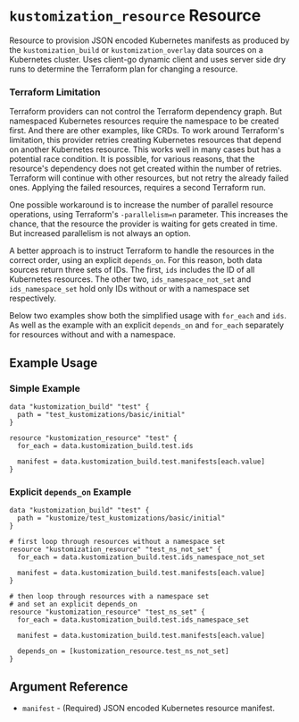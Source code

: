 # `kustomization_resource` Resource

Resource to provision JSON encoded Kubernetes manifests as produced by the `kustomization_build` or `kustomization_overlay` data sources on a Kubernetes cluster. Uses client-go dynamic client and uses server side dry runs to determine the Terraform plan for changing a resource.

### Terraform Limitation

Terraform providers can not control the Terraform dependency graph. But namespaced Kubernetes resources require the namespace to be created first. And there are other examples, like CRDs. To work around Terraform's limitation, this provider retries creating Kubernetes resources that depend on another Kubernetes resource. This works well in many cases but has a potential race condition. It is possible, for various reasons, that the resource's dependency does not get created within the number of retries. Terraform will continue with other resources, but not retry the already failed ones. Applying the failed resources, requires a second Terraform run.

One possible workaround is to increase the number of parallel resource operations, using Terraform's `-parallelism=n` parameter. This increases the chance, that the resource the provider is waiting for gets created in time. But increased parallelism is not always an option.

A better approach is to instruct Terraform to handle the resources in the correct order, using an explicit `depends_on`. For this reason, both data sources return three sets of IDs. The first, `ids` includes the ID of all Kubernetes resources. The other two, `ids_namespace_not_set` and `ids_namespace_set` hold only IDs without or with a namespace set respectively.

Below two examples show both the simplified usage with `for_each` and `ids`. As well as the example with an explicit `depends_on` and `for_each` separately for resources without and with a namespace.

## Example Usage

### Simple Example

```hcl
data "kustomization_build" "test" {
  path = "test_kustomizations/basic/initial"
}

resource "kustomization_resource" "test" {
  for_each = data.kustomization_build.test.ids

  manifest = data.kustomization_build.test.manifests[each.value]
}

```

### Explicit `depends_on` Example

```hcl
data "kustomization_build" "test" {
  path = "kustomize/test_kustomizations/basic/initial"
}

# first loop through resources without a namespace set
resource "kustomization_resource" "test_ns_not_set" {
  for_each = data.kustomization_build.test.ids_namespace_not_set

  manifest = data.kustomization_build.test.manifests[each.value]
}

# then loop through resources with a namespace set
# and set an explicit depends_on
resource "kustomization_resource" "test_ns_set" {
  for_each = data.kustomization_build.test.ids_namespace_set

  manifest = data.kustomization_build.test.manifests[each.value]

  depends_on = [kustomization_resource.test_ns_not_set]
}

```

## Argument Reference

- `manifest` - (Required) JSON encoded Kubernetes resource manifest.
